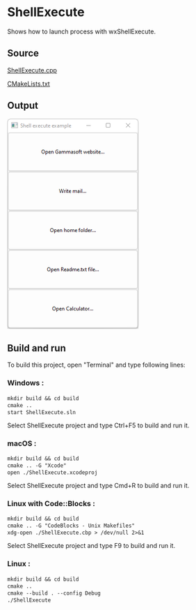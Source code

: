 # ShellExecute

Shows how to launch process with wxShellExecute.

## Source

[ShellExecute.cpp](ShellExecute.cpp)

[CMakeLists.txt](CMakeLists.txt)

## Output

![output](../../../docs/Pictures/ShellExecute.png)

## Build and run

To build this project, open "Terminal" and type following lines:

### Windows :

``` shell
mkdir build && cd build
cmake .. 
start ShellExecute.sln
```

Select ShellExecute project and type Ctrl+F5 to build and run it.

### macOS :

``` shell
mkdir build && cd build
cmake .. -G "Xcode"
open ./ShellExecute.xcodeproj
```

Select ShellExecute project and type Cmd+R to build and run it.

### Linux with Code::Blocks :

``` shell
mkdir build && cd build
cmake .. -G "CodeBlocks - Unix Makefiles"
xdg-open ./ShellExecute.cbp > /dev/null 2>&1
```

Select ShellExecute project and type F9 to build and run it.

### Linux :

``` shell
mkdir build && cd build
cmake .. 
cmake --build . --config Debug
./ShellExecute
```
